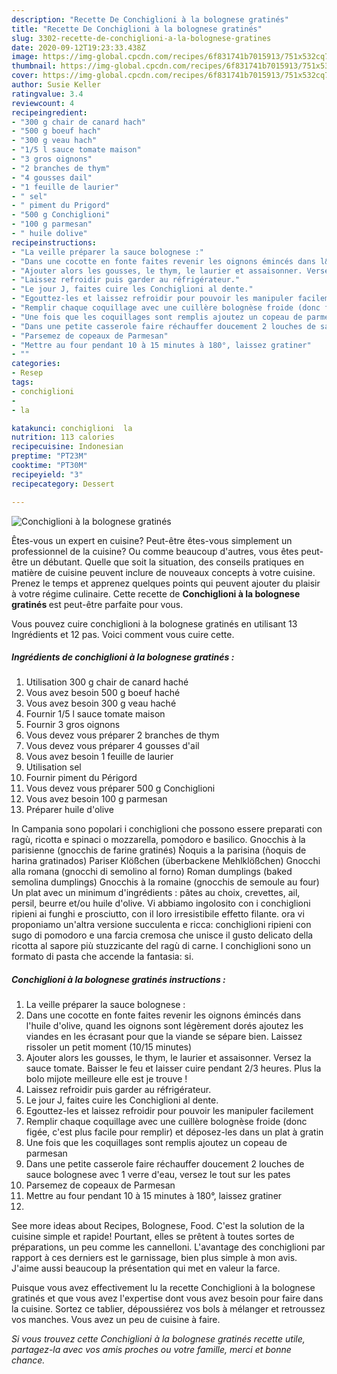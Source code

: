```yaml
---
description: "Recette De Conchiglioni à la bolognese gratinés"
title: "Recette De Conchiglioni à la bolognese gratinés"
slug: 3302-recette-de-conchiglioni-a-la-bolognese-gratines
date: 2020-09-12T19:23:33.438Z
image: https://img-global.cpcdn.com/recipes/6f831741b7015913/751x532cq70/conchiglioni-a-la-bolognese-gratines-photo-principale-de-la-recette.jpg
thumbnail: https://img-global.cpcdn.com/recipes/6f831741b7015913/751x532cq70/conchiglioni-a-la-bolognese-gratines-photo-principale-de-la-recette.jpg
cover: https://img-global.cpcdn.com/recipes/6f831741b7015913/751x532cq70/conchiglioni-a-la-bolognese-gratines-photo-principale-de-la-recette.jpg
author: Susie Keller
ratingvalue: 3.4
reviewcount: 4
recipeingredient:
- "300 g chair de canard hach"
- "500 g boeuf hach"
- "300 g veau hach"
- "1/5 l sauce tomate maison"
- "3 gros oignons"
- "2 branches de thym"
- "4 gousses dail"
- "1 feuille de laurier"
- " sel"
- " piment du Prigord"
- "500 g Conchiglioni"
- "100 g parmesan"
- " huile dolive"
recipeinstructions:
- "La veille préparer la sauce bolognese :"
- "Dans une cocotte en fonte faites revenir les oignons émincés dans l&#39;huile d&#39;olive, quand les oignons sont légèrement dorés ajoutez les viandes en les écrasant pour que la viande se sépare bien. Laissez rissoler un petit moment (10/15 minutes)"
- "Ajouter alors les gousses, le thym, le laurier et assaisonner. Versez la sauce tomate. Baisser le feu et laisser cuire pendant 2/3 heures. Plus la bolo mijote meilleure elle est je trouve !"
- "Laissez refroidir puis garder au réfrigérateur."
- "Le jour J, faites cuire les Conchiglioni al dente."
- "Egouttez-les et laissez refroidir pour pouvoir les manipuler facilement"
- "Remplir chaque coquillage avec une cuillère bolognèse froide (donc figée, c&#39;est plus facile pour remplir) et déposez-les dans un plat à gratin"
- "Une fois que les coquillages sont remplis ajoutez un copeau de parmesan"
- "Dans une petite casserole faire réchauffer doucement 2 louches de sauce bolognese avec 1 verre d&#39;eau, versez le tout sur les pates"
- "Parsemez de copeaux de Parmesan"
- "Mettre au four pendant 10 à 15 minutes à 180°, laissez gratiner"
- ""
categories:
- Resep
tags:
- conchiglioni
- 
- la

katakunci: conchiglioni  la 
nutrition: 113 calories
recipecuisine: Indonesian
preptime: "PT23M"
cooktime: "PT30M"
recipeyield: "3"
recipecategory: Dessert

---
```



![Conchiglioni à la bolognese gratinés](https://img-global.cpcdn.com/recipes/6f831741b7015913/751x532cq70/conchiglioni-a-la-bolognese-gratines-photo-principale-de-la-recette.jpg)

Êtes-vous un expert en cuisine? Peut-être êtes-vous simplement un professionnel de la cuisine? Ou comme beaucoup d'autres, vous êtes peut-être un débutant. Quelle que soit la situation, des conseils pratiques en matière de cuisine peuvent inclure de nouveaux concepts à votre cuisine. Prenez le temps et apprenez quelques points qui peuvent ajouter du plaisir à votre régime culinaire. Cette recette de <strong> Conchiglioni à la bolognese gratinés </strong> est peut-être parfaite pour vous.

<!--inarticleads1-->

Vous pouvez cuire conchiglioni à la bolognese gratinés en utilisant 13 Ingrédients et 12 pas. Voici comment vous cuire cette.

##### Ingrédients de conchiglioni à la bolognese gratinés :

1. Utilisation 300 g chair de canard haché
1. Vous avez besoin 500 g boeuf haché
1. Vous avez besoin 300 g veau haché
1. Fournir 1/5 l sauce tomate maison
1. Fournir 3 gros oignons
1. Vous devez vous préparer 2 branches de thym
1. Vous devez vous préparer 4 gousses d&#39;ail
1. Vous avez besoin 1 feuille de laurier
1. Utilisation  sel
1. Fournir  piment du Périgord
1. Vous devez vous préparer 500 g Conchiglioni
1. Vous avez besoin 100 g parmesan
1. Préparer  huile d&#39;olive


In Campania sono popolari i conchiglioni che possono essere preparati con ragù, ricotta e spinaci o mozzarella, pomodoro e basilico. Gnocchis à la parisienne (gnocchis de farine gratinés) Ñoquis a la parisina (ñoquis de harina gratinados) Pariser Klößchen (überbackene Mehlklößchen) Gnocchi alla romana (gnocchi di semolino al forno) Roman dumplings (baked semolina dumplings) Gnocchis à la romaine (gnocchis de semoule au four) Un plat avec un minimum d&#39;ingrédients : pâtes au choix, crevettes, ail, persil, beurre et/ou huile d&#39;olive. Vi abbiamo ingolosito con i conchiglioni ripieni ai funghi e prosciutto, con il loro irresistibile effetto filante. ora vi proponiamo un&#39;altra versione succulenta e ricca: conchiglioni ripieni con sugo di pomodoro e una farcia cremosa che unisce il gusto delicato della ricotta al sapore più stuzzicante del ragù di carne. I conchiglioni sono un formato di pasta che accende la fantasia: si. 

<!--inarticleads2-->

##### Conchiglioni à la bolognese gratinés instructions :

1. La veille préparer la sauce bolognese :
1. Dans une cocotte en fonte faites revenir les oignons émincés dans l&#39;huile d&#39;olive, quand les oignons sont légèrement dorés ajoutez les viandes en les écrasant pour que la viande se sépare bien. Laissez rissoler un petit moment (10/15 minutes)
1. Ajouter alors les gousses, le thym, le laurier et assaisonner. Versez la sauce tomate. Baisser le feu et laisser cuire pendant 2/3 heures. Plus la bolo mijote meilleure elle est je trouve !
1. Laissez refroidir puis garder au réfrigérateur.
1. Le jour J, faites cuire les Conchiglioni al dente.
1. Egouttez-les et laissez refroidir pour pouvoir les manipuler facilement
1. Remplir chaque coquillage avec une cuillère bolognèse froide (donc figée, c&#39;est plus facile pour remplir) et déposez-les dans un plat à gratin
1. Une fois que les coquillages sont remplis ajoutez un copeau de parmesan
1. Dans une petite casserole faire réchauffer doucement 2 louches de sauce bolognese avec 1 verre d&#39;eau, versez le tout sur les pates
1. Parsemez de copeaux de Parmesan
1. Mettre au four pendant 10 à 15 minutes à 180°, laissez gratiner
1. 


See more ideas about Recipes, Bolognese, Food. C&#39;est la solution de la cuisine simple et rapide! Pourtant, elles se prêtent à toutes sortes de préparations, un peu comme les cannelloni. L&#39;avantage des conchiglioni par rapport à ces derniers est le garnissage, bien plus simple à mon avis. J&#39;aime aussi beaucoup la présentation qui met en valeur la farce. 

<!--inarticleads1-->

<p>
Puisque vous avez effectivement lu la recette Conchiglioni à la bolognese gratinés et que vous avez l'expertise dont vous avez besoin pour faire dans la cuisine. Sortez ce tablier, dépoussiérez vos bols à mélanger et retroussez vos manches. Vous avez un peu de cuisine à faire.
</p>

<p>
<i>Si vous trouvez cette Conchiglioni à la bolognese gratinés recette utile, partagez-la avec vos amis proches ou votre famille, merci et bonne chance.</i>
</p>
